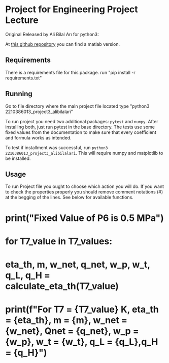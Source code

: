 # Project for Engineering Project Lecture

Original Released by Ali Bilal Arı for python3:

At [this github repository](https://github.com/hemog/Stern/tree/hemog-patch-1) you can find a matlab version.


## Requirements

There is a requirements file for this package.
run "pip install -r requirements.txt"

## Running
Go to file directory where the main project file located
type "python3 2210386013_project3_alibilalari"

To run project you need two additional packages: `pytest` and `numpy`. After installing both, just run pytest in
the base directory. The tests use some fixed values from the documentation to make sure that every coefficient
and formula works as intended.

To test if installment was successful, run `python3 2210386013_project3_alibilalari`. This will require numpy and matplotlib to be installed.

## Usage
To run Project file you ought to choose which action you will do. If you want to check the properties properly you should remove comment notations (#) at the begging of the lines. See below for available functions.

# print("Fixed Value of P6 is 0.5 MPa")
# for T7_value in T7_values:
#    eta_th, m, w_net, q_net, w_p, w_t, q_L, q_H = calculate_eta_th(T7_value)       
#    print(f"For T7 = {T7_value} K, eta_th = {eta_th}, m = {m}, w_net = {w_net}, Qnet = {q_net}, w_p = {w_p}, w_t = {w_t}, q_L = {q_L},q_H = {q_H}")
